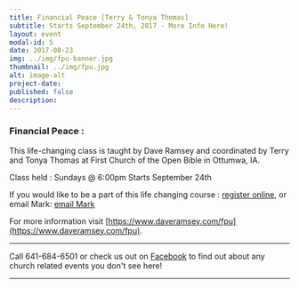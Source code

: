 ```yaml
---
title: Financial Peace [Terry & Tonya Thomas]
subtitle: Starts September 24th, 2017 - More Info Here!
layout: event
modal-id: 5
date: 2017-08-23
img: ../img/fpu-banner.jpg
thumbnail: ../img/fpu.jpg
alt: image-alt
project-date:
published: false
description:
---
```


### Financial Peace :

This life-changing class is taught by Dave Ramsey and coordinated by Terry and Tonya Thomas at First Church of the Open Bible in Ottumwa, IA.

Class held :
Sundays @ 6:00pm
Starts September 24th

If you would like to be a part of this life changing course : [register online](https://www.daveramsey.com/fpu/classes/1048310), or email Mark: [email Mark](mailto:bridge_mark@msn.com)

For more information visit [https://www.daveramsey.com/fpu](https://www.daveramsey.com/fpu).


-----

Call 641-684-6501 or check us out on <a href="https://www.facebook.com/FirstChurchOfTheOpenBibleOfOttumwa/" target="_blank">Facebook</a> to find out about any church related events you don't see here!

------
